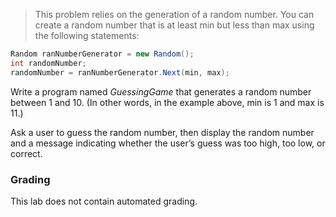 <!--practice-->

> This problem relies on the generation of a random number. You can create a random number that is at least min but less than max using the following statements:

```cs
Random ranNumberGenerator = new Random();
int randomNumber;
randomNumber = ranNumberGenerator.Next(min, max);
```

Write a program named _GuessingGame_ that generates a random number between 1 and 10. (In other words, in the example above, min is 1 and max is 11.)

Ask a user to guess the random number, then display the random number and a message indicating whether the user’s guess was too high, too low, or correct.

### Grading

This lab does not contain automated grading.
